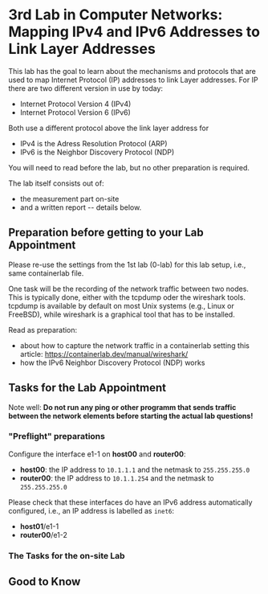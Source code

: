 # 3rd Lab in Computer Networks: Mapping IPv4 and IPv6 Addresses to Link Layer Addresses

This lab has the goal to learn about the mechanisms and protocols that are used to map Internet Protocol (IP) addresses to link Layer addresses. For IP there are two different version in use by today:
- Internet Protocol Version 4 (IPv4)
- Internet Protocol Version 6 (IPv6)

Both use a different protocol above the link layer address for
- IPv4 is the Adress Resolution Protocol (ARP)
- IPv6 is the Neighbor Discovery Protocol (NDP)

You will need to read before the lab, but no other preparation is required. 

The lab itself consists out of:
- the measurement part on-site
- and a written report -- details below.

## Preparation before getting to your Lab Appointment

Please re-use the settings from the 1st lab (0-lab) for this lab setup, i.e., same containerlab file. 

One task will be the recording of the network traffic between two nodes. This is typically done, either with the tcpdump oder the wireshark tools. tcpdump is available by default on most Unix systems (e.g., Linux or FreeBSD), while wireshark is a graphical tool that has to be installed. 

Read as preparation:
- about how to capture the network traffic in a containerlab setting this article: https://containerlab.dev/manual/wireshark/
- how the IPv6 Neighbor Discovery Protocol (NDP) works  

## Tasks for the Lab Appointment

Note well: **Do not run any ping or other programm that sends traffic between the network elements before starting the actual lab questions!**

### "Preflight" preparations 
Configure the interface e1-1 on **host00** and **router00**:
- **host00**: the IP address to ```10.1.1.1``` and the netmask to ```255.255.255.0```
- **router00**: the IP address to ```10.1.1.254``` and the netmask to ```255.255.255.0```

Please check that these interfaces do have an IPv6 address automatically configured, i.e., an IP address is labelled as ```inet6```:
- **host01**/e1-1
- **router00**/e1-2


### The Tasks for the on-site Lab

## Good to Know

